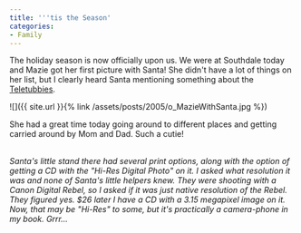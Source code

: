 ```yaml
---
title: '''tis the Season'
categories:
- Family
---
```


The holiday season is now officially upon us. We were at Southdale today and Mazie got her first picture with Santa! She didn't have a lot of things on her list, but I clearly heard Santa mentioning something about the [Teletubbies](http://pbskids.org/teletubbies/).

![]({{ site.url }}{% link /assets/posts/2005/o_MazieWithSanta.jpg %})

She had a great time today going around to different places and getting carried around by Mom and Dad. Such a cutie!

_<rant>  
Santa's little stand there had several print options, along with the option of getting a CD with the "Hi-Res Digital Photo" on it. I asked what resolution it was and none of Santa's little helpers knew. They were shooting with a Canon Digital Rebel, so I asked if it was just native resolution of the Rebel. They figured yes. $26 later I have a CD with a 3.15 megapixel image on it. Now, that may be "Hi-Res" to some, but it's practically a camera-phone in my book. Grrr...  
</rant>_
